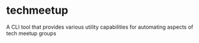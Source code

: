# techmeetup
A CLI tool that provides various utility capabilities for automating aspects of tech meetup groups
